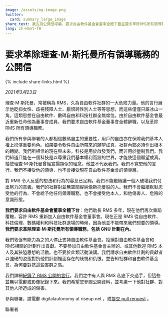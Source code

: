 ```yaml
---
image: /assets/og-image.png
twitter:
  card: summary_large_image
share_text: 我支持公開信呼籲，要求自由軟件基金會董事全體下臺並要求革除RMS所有領導職務。
lang: zh-Hant-TW
---
```


# 要求革除理查·M·斯托曼所有領導職務的公開信

{% include share-links.html %}

*2021年3月23日*

理查·M·斯托曼，常被稱為 RMS，久為自由軟件社群的一大危險力量。他的言行展示他眨抑女性、歧視殘障人士、厭恨跨性別人士等等思想，而這些僅僅只屬冰山一角。這類思想在自由軟件、數碼自由和科技社群全無席位。由於自由軟件基金會最近重新任命他為董事會成員，我們要求自由軟件基金董事會全體辭職，以及革除 RMS 所有領導職務。

我們所有參與聯署的人都相信數碼自主的重要性，用戶的自由亦在保障我們基本人權上扮演重要角色。如果要令軟件自由所帶來的願望成真，社群內部必須作出根本的轉變。我們所相信的現在與未來，科技是用於啟發我們，而非用於壓制我們。我們知道只能在一個科技是以尊重我們基本權利而設的世界，才能使這個願望成真。縱使理查·M·斯托曼曾經宣揚類似的理念，他並不代表我們。我們不寛恕他的言行。我們不接受他的領導，也不會接受現在自由軟件基金會的領導層。

對 RMS 令人反感的想法和行為的容忍已足夠。我們不能繼續讓一個人破壞我們付出努力的意義。我們的社群對並無空間容納像斯托曼般的人。我們不會繼續默默忍受他的行為、不會給予他任何領導職務，也不會接受他本人，和他傷害人、危險的意識形態。

**我們要求自由軟件基金會董事全體下台**：他們助長 RMS 多年，現在他們再次重蹈覆轍，容許 RMS 重新加入自由軟件基金會董事會。現在正是 RMS 從自由軟件、科技倫理、數碼權利和科技社群退場的時候，因為他並不能帶來我們想要的領導。**我們要求革除理查·M·斯托曼所有領導職務，包括 GNU 計劃在內。**

我們敦促有能力為之的人停止支持自由軟件基金會。拒絕對自由軟件基金會和RMS相關的計劃作出貢獻。不要參加自由軟件基金會主辦的、或其他歡迎 RMS 本人及其狹隘思想的活動。也不要於此類活動演講。我們請求自由軟件計劃的貢獻者以強硬的姿態對抗他們計劃裡面存在的歧視和仇恨，並告知社群和自由軟件基金會，為何要對抗這些害群之馬。

我們詳細[紀錄了 RMS 公開的言行](https://rms-open-letter.github.io/appendix.zh)。我們之中有人與 RMS 私底下交過手，但這些並無以電郵或影像紀錄下來。我們希望您參閱公開資料，並考慮一下他對社群、對其他人所造成的傷害。

參與聯署，請電郵 digitalautonomy at riseup.net ，或[提交 pull request](https://github.com/rms-open-letter/rms-open-letter.github.io/pulls) 。

聯署者
